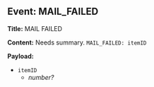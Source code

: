 ## Event: MAIL_FAILED

**Title:** MAIL FAILED

**Content:**
Needs summary.
`MAIL_FAILED: itemID`

**Payload:**
- `itemID`
  - *number?*